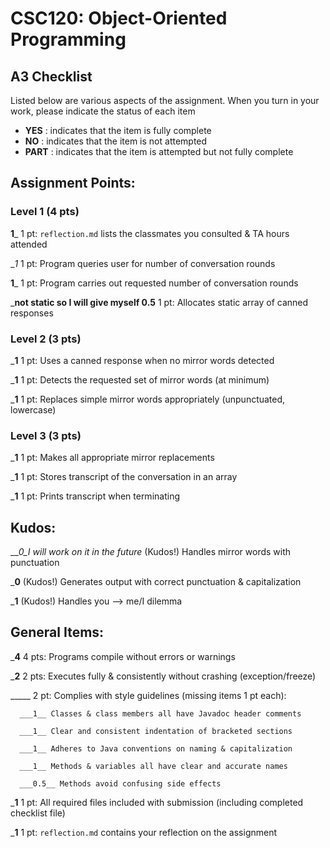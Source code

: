 # CSC120: Object-Oriented Programming
## A3 Checklist

Listed below are various aspects of the assignment.  When you turn in your work, please indicate the status of each item

- **YES** : indicates that the item is fully complete
- **NO** : indicates that the item is not attempted
- **PART** : indicates that the item is attempted but not fully complete


## Assignment Points:

### Level 1 (4 pts)

__1___ 1 pt: `reflection.md` lists the classmates you consulted & TA hours attended

__1_ 1 pt: Program queries user for number of conversation rounds

__1___ 1 pt: Program carries out requested number of conversation rounds

___not static so I will give myself 0.5__ 1 pt: Allocates static array of canned responses

### Level 2 (3 pts)

___1__ 1 pt: Uses a canned response when no mirror words detected

___1__ 1 pt: Detects the requested set of mirror words (at minimum)

___1__ 1 pt: Replaces simple mirror words appropriately (unpunctuated, lowercase)

### Level 3 (3 pts)

___1__ 1 pt: Makes all appropriate mirror replacements

___1__ 1 pt: Stores transcript of the conversation in an array

___1__ 1 pt: Prints transcript when terminating

## Kudos:

___0_I will work on it in the future_ (Kudos!) Handles mirror words with punctuation

___0__ (Kudos!) Generates output with correct punctuation & capitalization

___1__ (Kudos!) Handles you --> me/I dilemma



## General Items:

___4__ 4 pts: Programs compile without errors or warnings

___2__ 2 pts: Executes fully & consistently without crashing (exception/freeze)

_____ 2 pt: Complies with style guidelines (missing items 1 pt each):

      ___1__ Classes & class members all have Javadoc header comments

      ___1__ Clear and consistent indentation of bracketed sections

      ___1__ Adheres to Java conventions on naming & capitalization

      ___1__ Methods & variables all have clear and accurate names

      ___0.5__ Methods avoid confusing side effects

___1__ 1 pt: All required files included with submission (including completed checklist file)

___1__ 1 pt: `reflection.md` contains your reflection on the assignment
